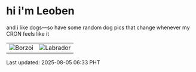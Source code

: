 # hi i'm Leoben

and i like dogs—so have some random dog pics that change whenever my CRON feels like it

|  |  |
|--------|----------|
| ![Borzoi](https://random-dog-vercel.vercel.app/api/random-borzoi?v=1754346786) | ![Labrador](https://random-dog-vercel.vercel.app/api/random-labrador?v=1754346786) |

Last updated: 2025-08-05 06:33 PHT
